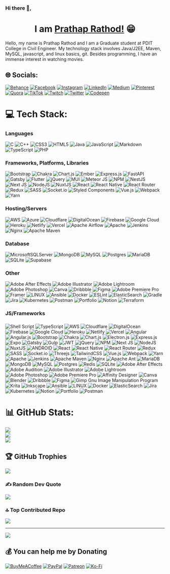 ### Hi there 👋, 
<h1 align="center">I am <a href="https://prathaprathod.in" target="_blank">Prathap Rathod!</a> 😁</h1>
<!--
- 🔭 I’m currently working on ...
- 🌱 I’m currently learning ...
- 👯 I’m looking to collaborate on ...
- 🤔 I’m looking for help with ...
- 💬 Ask me about ...
- 📫 How to reach me: ...
- 😄 Pronouns: ...
- ⚡ Fun fact: ...
- 🤔 I’m looking for help with Statistics
- 👯 I’m looking to collaborate on ...
-->

Hello, my name is Prathap Rathod and I am a Graduate student at PDIT College in Civil Engineer. My technology stack involves Java/J2EE, Maven, MySQL, javascript, and linux basics, git. Besides programming, I have an immense interest in watching movies.


## 🌐 Socials:
[![Behance](https://img.shields.io/badge/Behance-1769ff?logo=behance&logoColor=white)](https://behance.net/prathaprathod) [![Facebook](https://img.shields.io/badge/Facebook-%231877F2.svg?logo=Facebook&logoColor=white)](https://facebook.com/prathapratthod) [![Instagram](https://img.shields.io/badge/Instagram-%23E4405F.svg?logo=Instagram&logoColor=white)](https://instagram.com/prathaprathod) [![LinkedIn](https://img.shields.io/badge/LinkedIn-%230077B5.svg?logo=linkedin&logoColor=white)](https://linkedin.com/in/prathaprathod) [![Medium](https://img.shields.io/badge/Medium-12100E?logo=medium&logoColor=white)](https://medium.com/@prathaprathod) [![Pinterest](https://img.shields.io/badge/Pinterest-%23E60023.svg?logo=Pinterest&logoColor=white)](https://pinterest.com/prathapratthod) [![Quora](https://img.shields.io/badge/Quora-%23B92B27.svg?logo=Quora&logoColor=white)](https://quora.com/profile/Prathap-Rathod) [![TikTok](https://img.shields.io/badge/TikTok-%23000000.svg?logo=TikTok&logoColor=white)](https://tiktok.com/@prathaprathod) [![Twitch](https://img.shields.io/badge/Twitch-%239146FF.svg?logo=Twitch&logoColor=white)](https://twitch.tv/prathaprathod) [![Twitter](https://img.shields.io/badge/Twitter-%231DA1F2.svg?logo=Twitter&logoColor=white)](https://twitter.com/prathapratthod) [![Codepen](https://img.shields.io/badge/Codepen-000000?logo=codepen&logoColor=white)](https://codepen.io/prathaprathod) 

# 💻 Tech Stack:

### Languages
![C](https://img.shields.io/badge/c-%2300599C.svg?style=flat&logo=c&logoColor=white) ![C++](https://img.shields.io/badge/c++-%2300599C.svg?style=flat&logo=c%2B%2B&logoColor=white) ![CSS3](https://img.shields.io/badge/css3-%231572B6.svg?style=flat&logo=css3&logoColor=white) ![HTML5](https://img.shields.io/badge/html5-%23E34F26.svg?style=flat&logo=html5&logoColor=white) ![Java](https://img.shields.io/badge/java-%23ED8B00.svg?style=flat&logo=java&logoColor=white) ![JavaScript](https://img.shields.io/badge/javascript-%23323330.svg?style=flat&logo=javascript&logoColor=%23F7DF1E) ![Markdown](https://img.shields.io/badge/markdown-%23000000.svg?style=flat&logo=markdown&logoColor=white) ![TypeScript](https://img.shields.io/badge/typescript-%23007ACC.svg?style=flat&logo=typescript&logoColor=white) ![PHP](https://img.shields.io/badge/php-%23777BB4.svg?style=flat&logo=php&logoColor=white)

### Frameworks, Platforms, Libraries
![Bootstrap](https://img.shields.io/badge/bootstrap-%23563D7C.svg?style=flat&logo=bootstrap&logoColor=white) ![Chakra](https://img.shields.io/badge/chakra-%234ED1C5.svg?style=flat&logo=chakraui&logoColor=white) ![Chart.js](https://img.shields.io/badge/chart.js-F5788D.svg?style=flat&logo=chart.js&logoColor=white) ![Ember](https://img.shields.io/badge/ember-1C1E24?style=flat&logo=ember.js&logoColor=#D04A37) ![Express.js](https://img.shields.io/badge/express.js-%23404d59.svg?style=flat&logo=express&logoColor=%2361DAFB) ![FastAPI](https://img.shields.io/badge/FastAPI-005571?style=flat&logo=fastapi) ![Gatsby](https://img.shields.io/badge/Gatsby-%23663399.svg?style=flat&logo=gatsby&logoColor=white) ![Flutter](https://img.shields.io/badge/Flutter-%2302569B.svg?style=flat&logo=Flutter&logoColor=white) ![jQuery](https://img.shields.io/badge/jquery-%230769AD.svg?style=flat&logo=jquery&logoColor=white) ![MUI](https://img.shields.io/badge/MUI-%230081CB.svg?style=flat&logo=material-ui&logoColor=white) ![Meteor JS](https://img.shields.io/badge/meteorjs-%23d74c4c.svg?style=flat&logo=meteor&logoColor=white) ![NPM](https://img.shields.io/badge/NPM-%23000000.svg?style=flat&logo=npm&logoColor=white) ![NestJS](https://img.shields.io/badge/nestjs-%23E0234E.svg?style=flat&logo=nestjs&logoColor=white) ![Next JS](https://img.shields.io/badge/Next-black?style=flat&logo=next.js&logoColor=white) ![NodeJS](https://img.shields.io/badge/node.js-6DA55F?style=flat&logo=node.js&logoColor=white) ![NuxtJS](https://img.shields.io/badge/Nuxt-black?style=flat&logo=nuxt.js&logoColor=white) ![React](https://img.shields.io/badge/react-%2320232a.svg?style=flat&logo=react&logoColor=%2361DAFB) ![React Native](https://img.shields.io/badge/react_native-%2320232a.svg?style=flat&logo=react&logoColor=%2361DAFB) ![React Router](https://img.shields.io/badge/React_Router-CA4245?style=flat&logo=react-router&logoColor=white) ![Redux](https://img.shields.io/badge/redux-%23593d88.svg?style=flat&logo=redux&logoColor=white) ![SASS](https://img.shields.io/badge/SASS-hotpink.svg?style=flat&logo=SASS&logoColor=white) ![Socket.io](https://img.shields.io/badge/Socket.io-black?style=flat&logo=socket.io&badgeColor=010101) ![Styled Components](https://img.shields.io/badge/styled--components-DB7093?style=flat&logo=styled-components&logoColor=white) ![Vue.js](https://img.shields.io/badge/vuejs-%2335495e.svg?style=flat&logo=vuedotjs&logoColor=%234FC08D) ![Webpack](https://img.shields.io/badge/webpack-%238DD6F9.svg?style=flat&logo=webpack&logoColor=black) ![Yarn](https://img.shields.io/badge/yarn-%232C8EBB.svg?style=flat&logo=yarn&logoColor=white)

### Hosting/Servers
![AWS](https://img.shields.io/badge/AWS-%23FF9900.svg?style=flat&logo=amazon-aws&logoColor=white) ![Azure](https://img.shields.io/badge/azure-%230072C6.svg?style=flat&logo=azure-devops&logoColor=white) ![Cloudflare](https://img.shields.io/badge/Cloudflare-F38020?style=flat&logo=Cloudflare&logoColor=white) ![DigitalOcean](https://img.shields.io/badge/DigitalOcean-%230167ff.svg?style=flat&logo=digitalOcean&logoColor=white) ![Firebase](https://img.shields.io/badge/firebase-%23039BE5.svg?style=flat&logo=firebase) ![Google Cloud](https://img.shields.io/badge/Google%20Cloud-%234285F4.svg?style=flat&logo=google-cloud&logoColor=white) ![Heroku](https://img.shields.io/badge/heroku-%23430098.svg?style=flat&logo=heroku&logoColor=white) ![Netlify](https://img.shields.io/badge/netlify-%23000000.svg?style=flat&logo=netlify&logoColor=#00C7B7) ![Vercel](https://img.shields.io/badge/vercel-%23000000.svg?style=flat&logo=vercel&logoColor=white) ![Apache Airflow](https://img.shields.io/badge/Apache%20Airflow-017CEE?style=flat&logo=Apache%20Airflow&logoColor=white) ![Apache](https://img.shields.io/badge/apache-%23D42029.svg?style=flat&logo=apache&logoColor=white) ![Jenkins](https://img.shields.io/badge/jenkins-%232C5263.svg?style=flat&logo=jenkins&logoColor=white) ![Nginx](https://img.shields.io/badge/nginx-%23009639.svg?style=flat&logo=nginx&logoColor=white) ![Apache Maven](https://img.shields.io/badge/Apache%20Maven-C71A36?style=flat&logo=Apache%20Maven&logoColor=white)

### Database
![MicrosoftSQLServer](https://img.shields.io/badge/Microsoft%20SQL%20Sever-CC2927?style=flat&logo=microsoft%20sql%20server&logoColor=white) ![MongoDB](https://img.shields.io/badge/MongoDB-%234ea94b.svg?style=flat&logo=mongodb&logoColor=white) ![MySQL](https://img.shields.io/badge/mysql-%2300f.svg?style=flat&logo=mysql&logoColor=white) ![Postgres](https://img.shields.io/badge/postgres-%23316192.svg?style=flat&logo=postgresql&logoColor=white) ![MariaDB](https://img.shields.io/badge/MariaDB-003545?style=flat&logo=mariadb&logoColor=white) ![SQLite](https://img.shields.io/badge/sqlite-%2307405e.svg?style=flat&logo=sqlite&logoColor=white) 	![Supabase](https://img.shields.io/badge/Supabase-3ECF8E?style=flat&logo=supabase&logoColor=white)

### Other
![Adobe After Effects](https://img.shields.io/badge/Adobe%20After%20Effects-9999FF.svg?style=flat&logo=Adobe%20After%20Effects&logoColor=white) ![Adobe Illustrator](https://img.shields.io/badge/adobeillustrator-%23FF9A00.svg?style=flat&logo=adobeillustrator&logoColor=white) ![Adobe Lightroom](https://img.shields.io/badge/Adobe%20Lightroom-31A8FF.svg?style=flat&logo=Adobe%20Lightroom&logoColor=white) ![Adobe Photoshop](https://img.shields.io/badge/adobephotoshop-%2331A8FF.svg?style=flat&logo=adobephotoshop&logoColor=white) ![Canva](https://img.shields.io/badge/Canva-%2300C4CC.svg?style=flat&logo=Canva&logoColor=white) ![Dribbble](https://img.shields.io/badge/Dribbble-EA4C89?style=flat&logo=dribbble&logoColor=white) 	![Figma](https://img.shields.io/badge/figma-%23F24E1E.svg?style=flat&logo=figma&logoColor=white) ![Adobe Premiere Pro](https://img.shields.io/badge/Adobe%20Premiere%20Pro-9999FF.svg?style=flat&logo=Adobe%20Premiere%20Pro&logoColor=white) ![Framer](https://img.shields.io/badge/Framer-black?style=flat&logo=framer&logoColor=blue) ![LINUX](https://img.shields.io/badge/Linux-FCC624?style=flat&logo=linux&logoColor=black) ![Ansible](https://img.shields.io/badge/ansible-%231A1918.svg?style=flat&logo=ansible&logoColor=white) ![Docker](https://img.shields.io/badge/docker-%230db7ed.svg?style=flat&logo=docker&logoColor=white) ![ESLint](https://img.shields.io/badge/ESLint-4B3263?style=flat&logo=eslint&logoColor=white) ![ElasticSearch](https://img.shields.io/badge/-ElasticSearch-005571?style=flat&logo=elasticsearch) ![Gradle](https://img.shields.io/badge/Gradle-02303A.svg?style=flat&logo=Gradle&logoColor=white) ![Jira](https://img.shields.io/badge/jira-%230A0FFF.svg?style=flat&logo=jira&logoColor=white) ![Kubernetes](https://img.shields.io/badge/kubernetes-%23326ce5.svg?style=flat&logo=kubernetes&logoColor=white) ![Postman](https://img.shields.io/badge/Postman-FF6C37?style=flat&logo=postman&logoColor=white) ![Portfolio](https://img.shields.io/badge/Portfolio-%23000000.svg?style=flat&logo=firefox&logoColor=#FF7139) ![Notion](https://img.shields.io/badge/Notion-%23000000.svg?style=flat&logo=notion&logoColor=white) ![Terraform](https://img.shields.io/badge/terraform-%235835CC.svg?style=flat&logo=terraform&logoColor=white)


### JS/Frameworks

### 
![Shell Script](https://img.shields.io/badge/shell_script-%23121011.svg?logo=gnu-bash&logoColor=white) ![TypeScript](https://img.shields.io/badge/typescript-%23007ACC.svg?logo=typescript&logoColor=white) ![AWS](https://img.shields.io/badge/AWS-%23FF9900.svg?logo=amazon-aws&logoColor=white) ![Cloudflare](https://img.shields.io/badge/Cloudflare-F38020?logo=Cloudflare&logoColor=white) ![DigitalOcean](https://img.shields.io/badge/DigitalOcean-%230167ff.svg?logo=digitalOcean&logoColor=white) ![Firebase](https://img.shields.io/badge/firebase-%23039BE5.svg?logo=firebase) ![Google Cloud](https://img.shields.io/badge/Google%20Cloud-%234285F4.svg?logo=google-cloud&logoColor=white) ![Heroku](https://img.shields.io/badge/heroku-%23430098.svg?logo=heroku&logoColor=white) ![Netlify](https://img.shields.io/badge/netlify-%23000000.svg?logo=netlify&logoColor=#00C7B7) ![Vercel](https://img.shields.io/badge/vercel-%23000000.svg?logo=vercel&logoColor=white) ![Angular](https://img.shields.io/badge/angular-%23DD0031.svg?logo=angular&logoColor=white) ![Angular.js](https://img.shields.io/badge/angular.js-%23E23237.svg?logo=angularjs&logoColor=white) ![Bootstrap](https://img.shields.io/badge/bootstrap-%23563D7C.svg?logo=bootstrap&logoColor=white) ![Chakra](https://img.shields.io/badge/chakra-%234ED1C5.svg?logo=chakraui&logoColor=white) ![Chart.js](https://img.shields.io/badge/chart.js-F5788D.svg?logo=chart.js&logoColor=white) ![Electron.js](https://img.shields.io/badge/Electron-191970?logo=Electron&logoColor=white) ![Express.js](https://img.shields.io/badge/express.js-%23404d59.svg?logo=express&logoColor=%2361DAFB) ![Expo](https://img.shields.io/badge/expo-1C1E24?logo=expo&logoColor=#D04A37) ![Gatsby](https://img.shields.io/badge/Gatsby-%23663399.svg?logo=gatsby&logoColor=white) ![Gulp](https://img.shields.io/badge/GULP-%23CF4647.svg?logo=gulp&logoColor=white) ![JWT](https://img.shields.io/badge/JWT-black?logo=JSON%20web%20tokens) ![jQuery](https://img.shields.io/badge/jquery-%230769AD.svg?logo=jquery&logoColor=white) ![NPM](https://img.shields.io/badge/NPM-%23000000.svg?logo=npm&logoColor=white) ![Next JS](https://img.shields.io/badge/Next-black?logo=next.js&logoColor=white) ![NodeJS](https://img.shields.io/badge/node.js-6DA55F?logo=node.js&logoColor=white) ![NuxtJS](https://img.shields.io/badge/Nuxt-black?logo=nuxt.js&logoColor=white) ![ANDROID](https://img.shields.io/badge/android-%2320232a.svg?logo=android&logoColor=%a4c639) ![React](https://img.shields.io/badge/react-%2320232a.svg?logo=react&logoColor=%2361DAFB) ![React Native](https://img.shields.io/badge/react_native-%2320232a.svg?logo=react&logoColor=%2361DAFB) ![React Router](https://img.shields.io/badge/React_Router-CA4245?logo=react-router&logoColor=white) ![Redux](https://img.shields.io/badge/redux-%23593d88.svg?logo=redux&logoColor=white) ![SASS](https://img.shields.io/badge/SASS-hotpink.svg?logo=SASS&logoColor=white) ![Socket.io](https://img.shields.io/badge/Socket.io-black?logo=socket.io&badgeColor=010101) ![Threejs](https://img.shields.io/badge/threejs-black?logo=three.js&logoColor=white) ![TailwindCSS](https://img.shields.io/badge/tailwindcss-%2338B2AC.svg?logo=tailwind-css&logoColor=white) ![Vue.js](https://img.shields.io/badge/vuejs-%2335495e.svg?logo=vuedotjs&logoColor=%234FC08D) ![Webpack](https://img.shields.io/badge/webpack-%238DD6F9.svg?logo=webpack&logoColor=black) ![Yarn](https://img.shields.io/badge/yarn-%232C8EBB.svg?logo=yarn&logoColor=white) ![Apache](https://img.shields.io/badge/apache-%23D42029.svg?logo=apache&logoColor=white) ![Jenkins](https://img.shields.io/badge/jenkins-%232C5263.svg?logo=jenkins&logoColor=white) ![Apache Maven](https://img.shields.io/badge/Apache%20Maven-C71A36?logo=Apache%20Maven&logoColor=white) ![Nginx](https://img.shields.io/badge/nginx-%23009639.svg?logo=nginx&logoColor=white) ![Apache Ant](https://img.shields.io/badge/Apache%20Ant-A81C7D?logo=Apache%20Ant&logoColor=white) ![MariaDB](https://img.shields.io/badge/MariaDB-003545?logo=mariadb&logoColor=white) ![MongoDB](https://img.shields.io/badge/MongoDB-%234ea94b.svg?logo=mongodb&logoColor=white) ![MySQL](https://img.shields.io/badge/mysql-%2300f.svg?logo=mysql&logoColor=white) ![Postgres](https://img.shields.io/badge/postgres-%23316192.svg?logo=postgresql&logoColor=white) ![Redis](https://img.shields.io/badge/redis-%23DD0031.svg?logo=redis&logoColor=white) ![SQLite](https://img.shields.io/badge/sqlite-%2307405e.svg?logo=sqlite&logoColor=white) ![Adobe After Effects](https://img.shields.io/badge/Adobe%20After%20Effects-9999FF.svg?logo=Adobe%20After%20Effects&logoColor=white) ![Adobe Audition](https://img.shields.io/badge/Adobe%20Audition-9999FF.svg?logo=Adobe%20Audition&logoColor=white) ![Adobe Illustrator](https://img.shields.io/badge/adobeillustrator-%23FF9A00.svg?logo=adobeillustrator&logoColor=white) ![Adobe Lightroom](https://img.shields.io/badge/Adobe%20Lightroom-31A8FF.svg?logo=Adobe%20Lightroom&logoColor=white) ![Adobe Photoshop](https://img.shields.io/badge/adobephotoshop-%2331A8FF.svg?logo=adobephotoshop&logoColor=white) ![Adobe Premiere Pro](https://img.shields.io/badge/Adobe%20Premiere%20Pro-9999FF.svg?logo=Adobe%20Premiere%20Pro&logoColor=white) ![Affinity Designer](https://img.shields.io/badge/affinitydesginer-%231B72BE.svg?logo=affinity-designer&logoColor=white) ![Canva](https://img.shields.io/badge/Canva-%2300C4CC.svg?logo=Canva&logoColor=white) ![Blender](https://img.shields.io/badge/blender-%23F5792A.svg?logo=blender&logoColor=white) ![Dribbble](https://img.shields.io/badge/Dribbble-EA4C89?logo=dribbble&logoColor=white) 	![Figma](https://img.shields.io/badge/figma-%23F24E1E.svg?logo=figma&logoColor=white) ![Gimp Gnu Image Manipulation Program](https://img.shields.io/badge/Gimp-657D8B?logo=gimp&logoColor=FFFFFF) ![Krita](https://img.shields.io/badge/Krita-203759?logo=krita&logoColor=EEF37B) ![Inkscape](https://img.shields.io/badge/Inkscape-e0e0e0?logo=inkscape&logoColor=080A13) ![Ansible](https://img.shields.io/badge/ansible-%231A1918.svg?logo=ansible&logoColor=white) ![LINUX](https://img.shields.io/badge/Linux-FCC624?logo=linux&logoColor=black) ![Docker](https://img.shields.io/badge/docker-%230db7ed.svg?logo=docker&logoColor=white) ![ElasticSearch](https://img.shields.io/badge/-ElasticSearch-005571?logo=elasticsearch) ![Jira](https://img.shields.io/badge/jira-%230A0FFF.svg?logo=jira&logoColor=white) ![Kubernetes](https://img.shields.io/badge/kubernetes-%23326ce5.svg?logo=kubernetes&logoColor=white) ![Notion](https://img.shields.io/badge/Notion-%23000000.svg?logo=notion&logoColor=white) ![Portfolio](https://img.shields.io/badge/Portfolio-%23000000.svg?logo=firefox&logoColor=#FF7139) ![Postman](https://img.shields.io/badge/Postman-FF6C37?logo=postman&logoColor=white)
# 📊 GitHub Stats:
![](https://github-readme-stats.vercel.app/api?username=prathaprathod&theme=dark&hide_border=false&include_all_commits=true&count_private=true)<br/>
![](https://github-readme-streak-stats.herokuapp.com/?user=prathaprathod&theme=dark&hide_border=false)<br/>
![](https://github-readme-stats.vercel.app/api/top-langs/?username=prathaprathod&theme=dark&hide_border=false&include_all_commits=true&count_private=true&layout=compact)

## 🏆 GitHub Trophies
![](https://github-profile-trophy.vercel.app/?username=prathaprathod&theme=radical&no-frame=false&no-bg=true&margin-w=4)

### ✍️ Random Dev Quote
![](https://quotes-github-readme.vercel.app/api?type=horizontal&theme=radical)

### 🔝 Top Contributed Repo
![](https://github-contributor-stats.vercel.app/api?username=prathaprathod&limit=5&theme=gitdimmed&combine_all_yearly_contributions=true)

---
[![](https://visitcount.itsvg.in/api?id=prathaprathod&icon=0&color=3)](https://visitcount.itsvg.in)

  ## 💰 You can help me by Donating
  [![BuyMeACoffee](https://img.shields.io/badge/Buy%20Me%20a%20Coffee-ffdd00?style=for-the-badge&logo=buy-me-a-coffee&logoColor=black)](https://buymeacoffee.com/prathaprathod) [![PayPal](https://img.shields.io/badge/PayPal-00457C?style=for-the-badge&logo=paypal&logoColor=white)](https://paypal.me/prathapraathod) [![Patreon](https://img.shields.io/badge/Patreon-F96854?style=for-the-badge&logo=patreon&logoColor=white)](https://patreon.com/prathaprathod) [![Ko-Fi](https://img.shields.io/badge/Ko--fi-F16061?style=for-the-badge&logo=ko-fi&logoColor=white)](https://ko-fi.com/prathaprathod)
